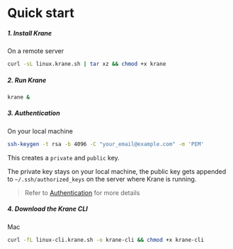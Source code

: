 # Quick start

##### 1. Install Krane

On a remote server

```bash
curl -sL linux.krane.sh | tar xz && chmod +x krane
```

##### 2. Run Krane

```bash
krane &
```

##### 3. Authentication

On your local machine

```bash
ssh-keygen -t rsa -b 4096 -C "your_email@example.com" -m 'PEM'
```

This creates a `private` and `public` key.

The private key stays on your local machine, the public key gets appended to `~/.ssh/authorized_keys` on the server where Krane is running.

> Refer to [Authentication](../components/authentication.md) for more details

##### 4. Download the Krane CLI

Mac

```bash
curl -fL linux-cli.krane.sh -o krane-cli && chmod +x krane-cli
```
